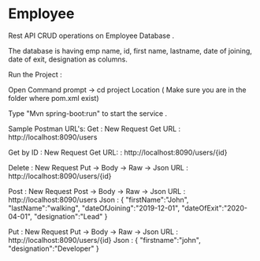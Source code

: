 # Employee
Rest API CRUD operations on Employee Database .

The database is having emp name, id, first name, lastname, date of joining, date of exit, designation as columns.

Run the Project :

Open Command prompt -> cd project Location ( Make sure you are in the folder where pom.xml exist) 

Type "Mvn spring-boot:run" to start the service .

Sample Postman URL's:
Get        : New Request Get
URL        : http://localhost:8090/users

Get by ID  : New Request Get
URL:       : http://localhost:8090/users/{id}

Delete     : New Request Put -> Body -> Raw -> Json
URL        : http://localhost:8090/users/{id}

Post       : New Request Post -> Body -> Raw -> Json
URL        : http://localhost:8090/users
Json       :
{
            "firstName":"John",
            "lastName":"walking",
            "dateOfJoining":"2019-12-01",
            "dateOfExit":"2020-04-01",
            "designation":"Lead"
}

Put        : New Request Put -> Body -> Raw -> Json
URL        : http://localhost:8090/users/{id}
Json       :
{
"firstname":"john",
"designation":"Developer"
}


